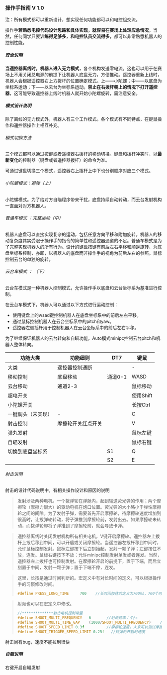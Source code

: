 

### 操作手指南 V 1.0

注：所有模式都可以重新设计，想实现任何功能都可以和电控组交流。

操作手**若熟悉电控代码设计思路和具体实现，就容易在赛场上处理应急情况**。当然，任何同学只要**训练得足够多**，**和电控队员交流得多**，都可以非常熟悉机器人的控制性能。

##### 安全说明

**当遥控器离线时，机器人进入无力模式**，各个机构发送零电流。这也可以用于在赛场上不用关闭总电源的前提下让机器人底盘无力，方便推动。遥控器重新上线时，机器人会根据遥控器右上方拨杆的位置确定模式。上——小陀螺；中——以底盘为坐标系运动；下——以云台为坐标系运动。**禁止在右拨杆朝上的情况下打开遥控器**，这可能导致遥控器上线时机器人就开始小陀螺旋转，需注意安全。

##### 模式设计说明

除了离线的无力模式外，机器人有三个工作模式。各个模式有不同特点，在键鼠操作和遥控器操作上相互补充。

###### 模式切换方法

三个模式都可以通过按键或者遥控器右拨杆的移动切换。键盘和拨杆冲突时，以**最新变化**的控制器（键盘或者遥控器拨杆）的命令为准。

可通过键盘切换三个模式，遥控器右上拨杆上中下也分别顺序对应三个模式。

###### 小陀螺模式：避弹（上）

小陀螺模式。为了给对方自瞄程序带来干扰，底盘持续自动转动，而云台发射机构一直面对对方机器人。



###### 普通车模式 ：完整运动（中）

机器人底盘可以直接实现复杂的运动，包括任意方向平移和附加旋转。机器人的移动复杂度其实受限于操作手的指令的简单性和遥控器通道的不足。普通车模式是为了完整实现机器人的所有行为。设计的键盘按键有前后左右平移和顺逆旋转，为底盘坐标系控制，亦即，以机器人的底盘而非操作手的视角为前后左右的参照。鼠标控制云台的单独的旋转。



###### 云台车模式 ： （下）


云台车模式是一种机器人控制模式，允许操作手以底盘和云台坐标系为基准进行控制。

在云台车模式下，机器人可以通过以下方式进行运动控制：

- 使用键盘上的wsad键控制机器人在底盘坐标系中的前后左右平移。
- 通过鼠标控制机器人在云台坐标系中的pitch和yaw。
- 遥控器左侧摇杆用于控制机器人在云台坐标系中的前后左右平移。

为了继续保证机器人的云台转向和自瞄功能，Auto模式minipc控制云台pitch和机器人整体转向。



| 功能大类           | 功能细则           | DT7     | 键鼠      |
| ------------------ | ------------------ | ------- | --------- |
| 大类               | 遥控器控制通断     |         | -         |
| 移动控制           | 底盘移动           | 通道0-1 | WASD      |
| 云台移动           | 通道2-3            |         | 鼠标移动  |
| 超电开关           |                    |         | 使用Shift |
| 小陀螺开关         |                    |         | 长按Ctrl  |
| 一键调头（未实现） | -                  |         | C         |
| 射击控制           | 摩擦轮开关红点开关 |         | V         |
| 弹丸发射           |                    |         | 鼠标左键  |
| 自瞄发射           |                    |         | 鼠标右键  |
| 切换到底盘坐标系   |                    | S1      | Q         |
|                    |                    | S2      | E         |



###### 射击说明

射击的设计代码说明中，有相关操作设计和原因的说明

> 发射涉及两种电机。一个拨弹轮在弹舱内，起到输送荧光弹的作用；两个摩擦轮（摩擦力很大）的驱动电机在炮口位置。荧光弹的大小略小于弹性摩擦轮之间的间隙。为了发射子弹，需要首先开启摩擦轮，待摩擦轮速度增加到很高时，让拨弹轮转动，将子弹推到摩擦轮前，发射出去。如果摩擦轮未转动，而拨弹轮却将子弹推到了摩擦轮前，就会导致卡弹。

> 遥控器离线时关闭发射机构所有相关电机，V键开启摩擦轮。遥控器左上拨杆上拨后移到中间，可以开启或关闭摩擦轮。当遥控器左拨杆移到中间时，允许鼠标控制发射。鼠标左键按下后立刻抬起，发射一颗子弹；左键按住不放，连发。鼠标右键按下不放：允许minipc控制发射单发或者连发。当然，遥控器左上拨杆也可控制发射。在摩擦轮开启的前提下，置于下端，而后立刻置于中间，发射一颗子弹；置于下端不停，连发。

> 这里，长按是通过时间判断的。宏定义中有对长时间的定义，可以根据操作手的习惯修改时间。
>
> ```c
> #define PRESS_LONG_TIME     700    //长时间按住的定义为700ms，700个时钟周期
> ```

> 射频也可以在宏定义中修改。
>
> ```c
> //**************射击电机控制常量
> #define SHOOT_MULTI_FREQUENCY   6       //射击频率：个/s
> #define SHOOT_MULTI_TIME_GAP    (1000/SHOOT_MULTI_FREQUENCY)    //连发射击时间间隔
> #define SHOOT_SPEED_LIMIT 0.3f          //摩擦轮速度。未来可以测试摩擦轮速度和射速的关系
> #define SHOOT_TRIGGER_SPEED_LIMIT 0.25f   //拨弹轮开启时速度
> 
> ```

射击尚有bug，速度不能拉到很快

##### 自瞄说明

右键开启自瞄发射
